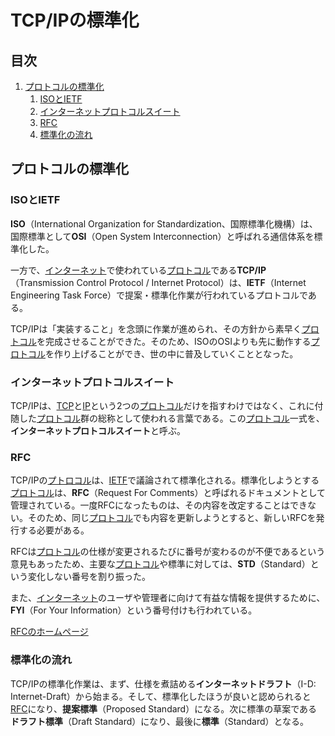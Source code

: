 # TCP/IPの標準化


## 目次

1. [プロトコルの標準化](#プロトコルの標準化)
	1. [ISOとIETF](#isoとietf)
	1. [インターネットプロトコルスイート](#インターネットプロトコルスイート)
	1. [RFC](#rfc)
	1. [標準化の流れ](#標準化の流れ)


## プロトコルの標準化

### ISOとIETF

**ISO**（International Organization for Standardization、国際標準化機構）は、国際標準として**OSI**（Open System Interconnection）と呼ばれる通信体系を標準化した。

一方で、[インターネット](./01_basic_knowledge_of_network.ja.md#インターネット)で使われている[プロトコル](./01_basic_knowledge_of_network.ja.md#プロトコル)である**TCP/IP**（Transmission Control Protocol / Internet Protocol）は、**IETF**（Internet Engineering Task Force）で提案・標準化作業が行われているプロトコルである。

TCP/IPは「実装すること」を念頭に作業が進められ、その方針から素早く[プロトコル](./01_basic_knowledge_of_network.ja.md#プロトコル)を完成させることができた。そのため、ISOのOSIよりも先に動作する[プロトコル](./01_basic_knowledge_of_network.ja.md#プロトコル)を作り上げることができ、世の中に普及していくこととなった。

### インターネットプロトコルスイート

TCP/IPは、[TCP](./08_transport_layer.ja.md#tcp)と[IP](./07_internet_layer.ja.md#ip)という2つの[プロトコル](./01_basic_knowledge_of_network.ja.md#プロトコル)だけを指すわけではなく、これに付随した[プロトコル](./01_basic_knowledge_of_network.ja.md#プロトコル)群の総称として使われる言葉である。この[プロトコル](./01_basic_knowledge_of_network.ja.md#プロトコル)一式を、**インターネットプロトコルスイート**と呼ぶ。

### RFC

TCP/IPの[プトロコル](./01_basic_knowledge_of_network.ja.md#プロトコル)は、[IETF](#isoとietf)で議論されて標準化される。標準化しようとする[プロトコル](./01_basic_knowledge_of_network.ja.md#プロトコル)は、**RFC**（Request For Comments）と呼ばれるドキュメントとして管理されている。一度RFCになったものは、その内容を改定することはできない。そのため、同じ[プロトコル](./01_basic_knowledge_of_network.ja.md#プロトコル)でも内容を更新しようとすると、新しいRFCを発行する必要がある。

RFCは[プロトコル](./01_basic_knowledge_of_network.ja.md#プロトコル)の仕様が変更されるたびに番号が変わるのが不便であるという意見もあったため、主要な[プロトコル](./01_basic_knowledge_of_network.ja.md#プロトコル)や標準に対しては、**STD**（Standard）という変化しない番号を割り振った。

また、[インターネット](./01_basic_knowledge_of_network.ja.md#インターネット)のユーザや管理者に向けて有益な情報を提供するために、**FYI**（For Your Information）という番号付けも行われている。

[RFCのホームページ](https://www.rfc-editor.org/)

### 標準化の流れ

TCP/IPの標準化作業は、まず、仕様を煮詰める**インターネットドラフト**（I-D: Internet-Draft）から始まる。そして、標準化したほうが良いと認められると[RFC](#rfc)になり、**提案標準**（Proposed Standard）になる。次に標準の草案である**ドラフト標準**（Draft Standard）になり、最後に**標準**（Standard）となる。
